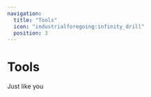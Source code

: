 ```yaml
---
navigation:
  title: "Tools"
  icon: "industrialforegoing:infinity_drill"
  position: 3
---
```


# Tools

Just like you

<SubPages />